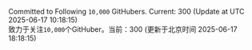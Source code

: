 Committed to Following `10,000` GitHubers. Current: <!-- FOLLOWING_COUNT -->300<!-- FOLLOWING_COUNT --> (Update at UTC <!-- LAST_UPDATED -->2025-06-17 10:18:15<!-- LAST_UPDATED -->)<br>
致力于关注`10,000`个GitHuber。当前：<!-- FOLLOWING_COUNT -->300<!-- FOLLOWING_COUNT --> (更新于北京时间 <!-- LAST_UPDATED_CST -->2025-06-17 18:18:15<!-- LAST_UPDATED_CST -->)
